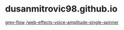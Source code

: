 # dusanmitrovic98.github.io

[grey-flow](https://dusanmitrovic98.github.io/grey-flow)
[/web-effects-voice-amplitude-single-spinner](https://dusanmitrovic98.github.io/web-effects-voice-amplitude-single-spinner)
